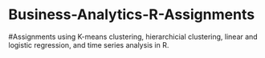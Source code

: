 # Business-Analytics-R-Assignments
#Assignments using K-means clustering, hierarchicial clustering, linear and logistic regression, and time series analysis 
in R.

